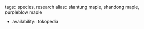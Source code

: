 tags:: species, research
alias:: shantung maple, shandong maple, purpleblow maple

- availability:: tokopedia